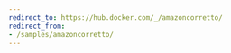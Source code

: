 ```yaml
---
redirect_to: https://hub.docker.com/_/amazoncorretto/
redirect_from:
- /samples/amazoncorretto/
---
```

